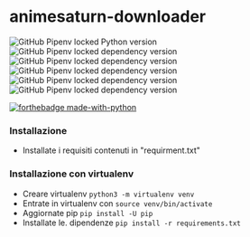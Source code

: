 # animesaturn-downloader
![GitHub Pipenv locked Python version](https://img.shields.io/github/pipenv/locked/python-version/Catta1997/animesaturn-downloader)
![GitHub Pipenv locked dependency version](https://img.shields.io/github/pipenv/locked/dependency-version/Catta1997/animesaturn-downloader/requests?color=yellow) 
![GitHub Pipenv locked dependency version](https://img.shields.io/github/pipenv/locked/dependency-version/Catta1997/animesaturn-downloader/beautifulsoup4?color=yellow)
![GitHub Pipenv locked dependency version](https://img.shields.io/github/pipenv/locked/dependency-version/Catta1997/animesaturn-downloader/psutil?color=yellow)
![GitHub Pipenv locked dependency version](https://img.shields.io/github/pipenv/locked/dependency-version/Catta1997/animesaturn-downloader/tqdm?color=yellow)
![GitHub Pipenv locked dependency version](https://img.shields.io/github/pipenv/locked/dependency-version/Catta1997/animesaturn-downloader/wget?color=yellow)

[![forthebadge made-with-python](http://ForTheBadge.com/images/badges/made-with-python.svg)](https://www.python.org/)   
### Installazione
  - Installate i requisiti contenuti in "requirment.txt"
### Installazione con virtualenv
- Creare virtualenv `python3 -m virtualenv venv`
- Entrate in virtualenv con `source venv/bin/activate`
- Aggiornate pip `pip install -U pip`
- Installate le. dipendenze `pip install -r requirements.txt`
